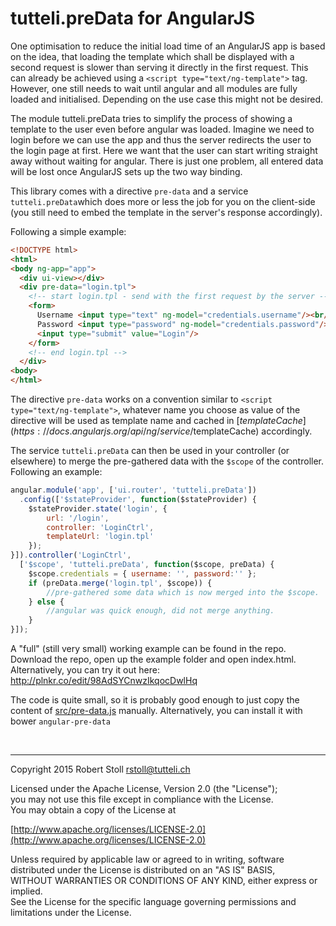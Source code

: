 # tutteli.preData for AngularJS

One optimisation to reduce the initial load time of an AngularJS app is based on the idea, that loading the template which shall be displayed with a second request is slower than serving it directly in the first request. This can already be achieved using a `<script type="text/ng-template">` tag. However, one still needs to wait until angular and all modules are fully loaded and initialised. Depending on the use case this might not be desired.

The module tutteli.preData tries to simplify the process of showing a template to the user even before angular was loaded. Imagine we need to login before we can use the app and thus the server redirects the user to the login page at first. Here we want that the user can start writing straight away without waiting for angular. There is just one problem, all entered data will be lost once AngularJS sets up the two way binding.

This library comes with a directive `pre-data` and a service `tutteli.preData`which does more or less the job for you on the client-side (you still need to embed the template in the server's response accordingly).

Following a simple example:

```html
<!DOCTYPE html>
<html>
<body ng-app="app">
  <div ui-view></div>
  <div pre-data="login.tpl">
    <!-- start login.tpl - send with the first request by the server -->
    <form>
      Username <input type="text" ng-model="credentials.username"/><br/>
      Password <input type="password" ng-model="credentials.password"/>
      <input type="submit" value="Login"/>
    </form> 
    <!-- end login.tpl --> 
  </div>
<body>
</html>
```

The directive `pre-data` works on a convention similar to  `<script type="text/ng-template">`, whatever name you choose as value of the directive will be used as template name and cached in [$templateCache](https://docs.angularjs.org/api/ng/service/$templateCache) accordingly.

The service `tutteli.preData` can then be used in your controller (or elsewhere) to merge the pre-gathered data with the `$scope` of the controller. Following an example:

```javascript
angular.module('app', ['ui.router', 'tutteli.preData'])
  .config(['$stateProvider', function($stateProvider) {
    $stateProvider.state('login', {
        url: '/login',
        controller: 'LoginCtrl',
        templateUrl: 'login.tpl'
    });
}]).controller('LoginCtrl', 
  ['$scope', 'tutteli.preData', function($scope, preData) {
    $scope.credentials = { username: '', password:'' };
    if (preData.merge('login.tpl', $scope)) {
        //pre-gathered some data which is now merged into the $scope.
    } else {
        //angular was quick enough, did not merge anything.
    }
}]);
```


A "full" (still very small) working example can be found in the repo. Download the repo, open up the example folder and open index.html. Alternatively, you can try it out here: http://plnkr.co/edit/98AdSYCnwzIkqocDwlHq

The code is quite small, so it is probably good enough to just copy the content of [src/pre-data.js](https://github.com/robstoll/angular-pre-data/blob/master/src/pre-data.js) manually. Alternatively, you can install it with bower `angular-pre-data`

<br/>

---

Copyright 2015 Robert Stoll <rstoll@tutteli.ch>

Licensed under the Apache License, Version 2.0 (the "License");  
you may not use this file except in compliance with the License.  
You may obtain a copy of the License at  

[http://www.apache.org/licenses/LICENSE-2.0](http://www.apache.org/licenses/LICENSE-2.0)

Unless required by applicable law or agreed to in writing, software  
distributed under the License is distributed on an "AS IS" BASIS,  
WITHOUT WARRANTIES OR CONDITIONS OF ANY KIND, either express or implied.  
See the License for the specific language governing permissions and  
limitations under the License.